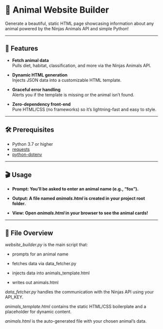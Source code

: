 # 🦁 Animal Website Builder

Generate a beautiful, static HTML page showcasing information about any animal 
powered by the Ninjas Animals API and simple Python!

---

## 🚀 Features

- **Fetch animal data**  
  Pulls diet, habitat, classification, and more via the Ninjas Animals API.


- **Dynamic HTML generation**  
  Injects JSON data into a customizable HTML template.


- **Graceful error handling**  
  Alerts you if the template is missing or the animal isn’t found.


- **Zero-dependency front-end**  
  Pure HTML/CSS (no frameworks) so it’s lightning-fast and easy to style.

---

## 🛠️ Prerequisites

- Python 3.7 or higher  
- [requests](https://pypi.org/project/requests/)  
- [python-dotenv](https://pypi.org/project/python-dotenv/)  

---

## 🎬 Usage
- **Prompt: You’ll be asked to enter an animal name (e.g., “fox”).**

- **Output: A file named *animals.html* is created in your project root folder.**

- **View: Open *animals.html* in your browser to see the animal cards!**

---

## 📝 File Overview
*website_builder.py* is the main script that:

- prompts for an animal name

- fetches data via data_fetcher.py

- injects data into animals_template.html

- writes out animals.html

*data_fetcher.py* handles the communication with the Ninjas API using your API_KEY.

*animals_template.html* contains the static HTML/CSS boilerplate and a placeholder for dynamic content.

*animals.html* is the auto-generated file with your chosen animal’s data.
